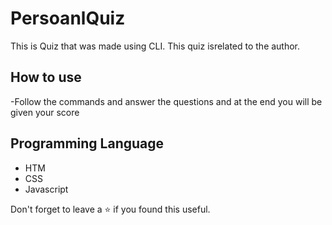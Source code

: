 # PersoanlQuiz

This is Quiz that was made using CLI. This quiz isrelated to the author.

## How to use
-Follow the commands and answer the questions and at the end you will be given your score


## Programming Language

- HTM
- CSS
- Javascript

Don't forget to leave a ⭐ if you found this useful.
